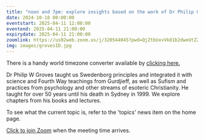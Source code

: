 ```yaml
---
title: "noon and 7pm: explore insights based on the work of Dr Philip Groves"
date: 2024-10-18 00:00:00
eventstart: 2025-04-11 12:00:00
eventend: 2025-04-11 21:00:00
expirydate: 2025-04-11 21:00:00
zoomlink: https://us02web.zoom.us/j/320544045?pwd=QjZtbUxvVk81b2dweUtZZTE3ZE9IZz09
img: images/grovesID.jpg
---
```


There is a handy world timezone converter available by [clicking here.](https://www.timeanddate.com/worldclock/converter.html)

Dr Philip W Groves taught us Swedenborg principles and integrated it with science and Fourth Way teachings from Gurdjieff, as well as Sufism and practices from psychology and other streams of esoteric Christianity. He taught for over 50 years until his death in Sydney in 1999. We explore chapters from his books and lectures.

To see what the current topic is, refer to the 'topics' news item on the home page.

[Click to join Zoom](https://us02web.zoom.us/j/320544045?pwd=QjZtbUxvVk81b2dweUtZZTE3ZE9IZz09) when the meeting time arrives.